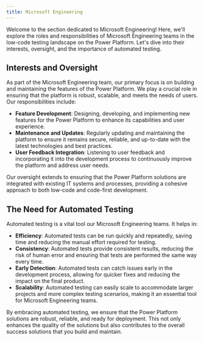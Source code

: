 ```yaml
---
title: Microsoft Engineering
---
```


Welcome to the section dedicated to Microsoft Engineering! Here, we'll explore the roles and responsibilities of Microsoft Engineering teams in the low-code testing landscape on the Power Platform. Let's dive into their interests, oversight, and the importance of automated testing.

## Interests and Oversight

As part of the Microsoft Engineering team, our primary focus is on building and maintaining the features of the Power Platform. We play a crucial role in ensuring that the platform is robust, scalable, and meets the needs of users. Our responsibilities include:

- **Feature Development**: Designing, developing, and implementing new features for the Power Platform to enhance its capabilities and user experience.
- **Maintenance and Updates**: Regularly updating and maintaining the platform to ensure it remains secure, reliable, and up-to-date with the latest technologies and best practices.
- **User Feedback Integration**: Listening to user feedback and incorporating it into the development process to continuously improve the platform and address user needs.

Our oversight extends to ensuring that the Power Platform solutions are integrated with existing IT systems and processes, providing a cohesive approach to both low-code and code-first development.

## The Need for Automated Testing

Automated testing is a vital tool our Microsoft Engineering teams. It helps in:

- **Efficiency**: Automated tests can be run quickly and repeatedly, saving time and reducing the manual effort required for testing.
- **Consistency**: Automated tests provide consistent results, reducing the risk of human error and ensuring that tests are performed the same way every time.
- **Early Detection**: Automated tests can catch issues early in the development process, allowing for quicker fixes and reducing the impact on the final product.
- **Scalability**: Automated testing can easily scale to accommodate larger projects and more complex testing scenarios, making it an essential tool for Microsoft Engineering teams.

By embracing automated testing, we ensure that the Power Platform solutions are robust, reliable, and ready for deployment. This not only enhances the quality of the solutions but also contributes to the overall success solutions that you build and maintain.
